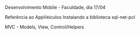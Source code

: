 Desenvolvimento Mobile - Faculdade, dia 17/04

Referência ao AppVeiculos 
Instalando a biblioteca sql-net-pcl

MVC - Models, View, Control/Helpers
